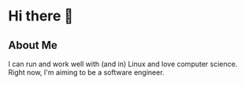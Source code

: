 # Hi there 👋
## About Me
I can run and work well with (and in) Linux and love computer science.   
Right now, I'm aiming to be a software engineer. 
